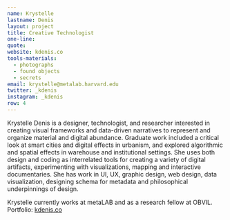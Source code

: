 ```yaml
---
name: Krystelle
lastname: Denis
layout: project
title: Creative Technologist
one-line: 
quote: 
website: kdenis.co
tools-materials:
  - photographs
  - found objects
  - secrets
email: krystelle@metalab.harvard.edu
twitter: _kdenis
instagram: _kdenis
row: 4
---
```

Krystelle Denis is a designer, technologist, and researcher interested in creating visual frameworks and data-driven narratives to represent and organize material and digital abundance. Graduate work included a critical look at smart cities and
digital effects in urbanism, and explored algorithmic and spatial effects in warehouse and institutional settings. She uses both design and coding as interrelated tools for creating a variety of digital artifacts, experimenting with visualizations, mapping and interactive documentaries. She has work in UI, UX, graphic design, web design, data visualization, designing schema for metadata and philosophical underpinnings of design. 

Krystelle currently works at metaLAB and as a research fellow at OBVIL. Portfolio: <a href="http://kdenis.co" target="_blank">kdenis.co</a>
